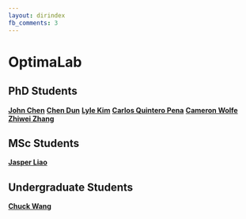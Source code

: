 ```yaml
---
layout: dirindex
fb_comments: 3
---
```


# OptimaLab

## PhD Students

[**John Chen**]()
[**Chen Dun**]()
[**Lyle Kim**]()
[**Carlos Quintero Pena**]()
[**Cameron Wolfe**]()
[**Zhiwei Zhang**]()


## MSc Students

[**Jasper Liao**]()

## Undergraduate Students

[**Chuck Wang**]()

